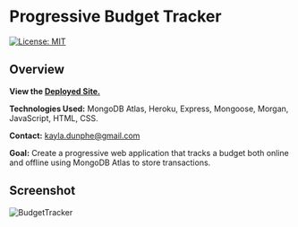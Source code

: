 # Progressive Budget Tracker

[![License: MIT](https://img.shields.io/badge/License-MIT-brightgreen.svg)](https://opensource.org/licenses/MIT)

<h2>Overview</h2>

**View the <a href="https://young-sea-27807.herokuapp.com/">Deployed Site.</a>**

**Technologies Used:** MongoDB Atlas, Heroku, Express, Mongoose, Morgan, JavaScript, HTML, CSS.

**Contact:** <a href="mailto:kayla.dunphe@gmail.com">kayla.dunphe@gmail.com</a>

**Goal:** Create a progressive web application that tracks a budget both online and offline using MongoDB Atlas to store transactions.

<h2>Screenshot</h2>

![BudgetTracker](/assets/budgettracker.jpg)